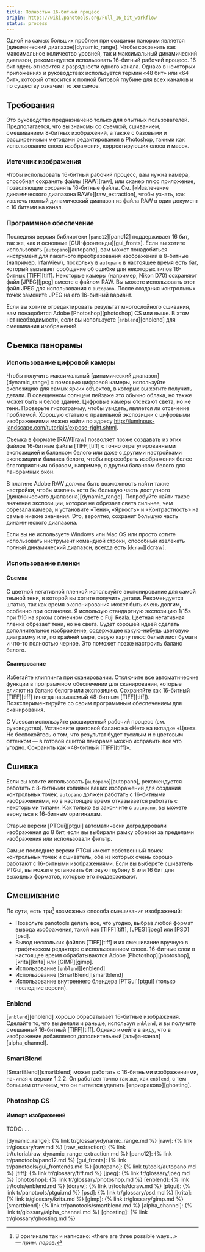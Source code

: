 ```yaml
---
title: Полностью 16-битный процесс
origin: https://wiki.panotools.org/Full_16_bit_workflow
status: process
---
```

Одной из самых больших проблем при создании панорам является [динамический диапазон][dynamic_range]. Чтобы сохранить
как максимальное количество уровней, так и максимальный динамический диапазон, рекомендуется использовать 16-битный
рабочий процесс. 16 бит здесь относится к разрядности одного канала. Однако в некоторых приложениях и руководствах
используется термин «48 бит» или «64 бит», который относится к полной битовой глубине для всех каналов и по существу
означает то же самое.

## Требования

Это руководство предназначено только для опытных пользователей. Предполагается, что вы знакомы со съемкой, сшиванием,
смешиванием 8-битных изображений, а также с базовыми и расширенными методами редактирования в Photoshop, такими как
использование слоев изображения, корректирующих слоев и масок.

### Источник изображения

Чтобы использовать 16-битный рабочий процесс, вам нужна камера, способная сохранять файлы [RAW][raw], или сканер плюс
приложение, позволяющие сохранять 16-битные файлы. См. [«Извлечение динамического диапазона RAW»][raw_extraction], чтобы
узнать, как извлечь полный динамический диапазон из файла RAW в один документ с 16 битами на канал.

### Программное обеспечение

Последняя версия библиотеки [`pano12`][pano12] поддерживает 16 бит, так же, как и основные [GUI-фронтенды][gui_fronts].
Если вы хотите использовать [`autopano`][autopano], вам может понадобиться инструмент для пакетного преобразования изображений
в 8-битные (например, IrfanView), поскольку в `autopano` в настоящее время есть баг, который вызывает сообщение об ошибке
для некоторых типов 16-битных [TIFF][tiff]. Некоторые камеры (например, Nikon D70) сохраняют файл [JPEG][jpeg] вместе с файлом RAW.
Вы можете использовать этот файл JPEG для использования с `autopano`. После создания контрольных точек замените JPEG
на его 16-битный вариант.

Если вы хотите отредактировать результат многослойного сшивания, вам понадобится Adobe [Photoshop][photoshop] CS или выше.
В этом нет необходимости, если вы используете [`enblend`][enblend] для смешивания изображений.

## Съемка панорамы

### Использование цифровой камеры

Чтобы получить максимальный [динамический диапазон][dynamic_range] с помощью цифровой камеры, используйте экспозицию для самых
ярких объектов, в которых вы хотите получить детали. В освещенном солнцем пейзаже это обычно облака, но также может быть и белое
здание. Цифровые камеры отсекают света, но не тени. Проверьте гистограмму, чтобы увидеть, является ли отсечение проблемой.
Хорошую статью о правильной экспозиции с цифровыми изображениями можно найти
по адресу <http://luminous-landscape.com/tutorials/expose-right.shtml>.

Съемка в формате [RAW][raw] позволяет позже создавать из этих файлов 16-битные файлы [TIFF][tiff] с точно отрегулированными
экспозицией и балансом белого или даже с другими настройками экспозиции и баланса белого, чтобы пересобрать изображения более
благоприятным образом, например, с другим балансом белого для панорамных окон.

В плагине Adobe RAW должна быть возможность найти такие настройки, чтобы извлечь хотя бы большую часть доступного
[динамического диапазона][dynamic_range]. Попробуйте найти такое значение экспозиции, которое не обрезает света сильнее, чем
обрезала камера, и установите «Тени», «Яркость» и «Контрастность» на самые низкие значения. Это, вероятно, сохранит большую
часть динамического диапазона.

Если вы не используете Windows или Mac OS или просто хотите использовать инструмент командной строки, способный извлекать
полный динамический диапазон, всегда есть [`dcraw`][dcraw].

### Использование пленки

#### Съемка

С цветной негативной пленкой используйте экспонирование для самой темной тени, в которой вы хотите получить детали.
Рекомендуется штатив, так как время экспонирования может быть очень долгим, особенно при остановке. Я использую стандартную
экспозицию 1/15s при f/16 на ярком солнечном свете с Fuji Reala. Цветная негативная пленка обрезает тени, но не света. Будет
хорошей идеей сделать дополнительное изображение, содержащее какую-нибудь цветовую диаграмму или, по крайней мере, серую карту
плюс белый лист бумаги и что-то полностью черное. Это поможет позже настроить баланс белого.

#### Сканирование

Избегайте клиппинга при сканировании. Отключите все автоматические функции в программном обеспечении для сканирования, которые
влияют на баланс белого или экспозицию. Сохраняйте как 16-битный [TIFF][tiff] (иногда называемый 48-битным [TIFF][tiff]).
Поэкспериментируйте со своим программным обеспечением для сканирования.

С Vuescan используйте расширенный рабочий процесс (см. руководство). Установите цветовой баланс на «Нет» на вкладке «Цвет».
Не беспокойтесь о том, что результат будет тусклым и с цветовым оттенком — в готовой сшитой панораме можно исправить все что угодно.
Сохранить как «48-битный [TIFF][tiff]».

## Сшивка

Если вы хотите использовать [`autopano`][autopano], рекомендуется работать с 8-битными копиями ваших изображений для создания
контрольных точек. `autopano` должен работать с 16-битными изображениями, но в настоящее время отказывается работать с некоторыми
типами. Как только вы закончите с `autopano`, вы можете вернуться к 16-битным оригиналам.

Старые версии [PTGui][ptgui] автоматически деградировали изображения до 8 бит, если вы выбирали рамку обрезки за пределами
изображения или использовали фильтр.

Самые последние версии PTGui имеют собственный поиск контрольных точек и сшиватель, оба из которых очень хорошо работают
с 16-битными изображениями. Если вы выберете сшиватель PTGui, вы можете установить битовую глубину 8 или 16 бит для выходных
форматов, которые его поддерживают.

## Смешивание

По сути, есть три[^three] возможных способа смешивания изображений:

- Позвольте panotools делать все, что угодно, выбрав любой формат вывода изображения, такой как [TIFF][tiff], [JPEG][jpeg] или [PSD][psd].
- Вывод нескольких файлов [TIFF][tiff] и их смешивание вручную в графическом редакторе с использованием слоев.
  16-битные слои в настоящее время обрабатываются Adobe [Photoshop][photoshop], [krita][krita] или [GIMP][gimp].
- Использование [`enblend`][enblend]
- Использование [SmartBlend][smartblend]
- Использование внутреннего блендера [PTGui][ptgui] (только последние версии).

### Enblend

[`enblend`][enblend] хорошо обрабатывает 16-битные изображения. Сделайте то, что вы делали и раньше, используя `enblend`,
и вы получите смешанный 16-битный [TIFF][tiff]. Однако имейте в виду, что в изображение добавляется дополнительный [альфа-канал][alpha_channel].

### SmartBlend

[SmartBlend][smartblend] может работать с 16-битными изображениями, начиная с версии 1.2.2. Он работает точно так же, как `enblend`,
с тем большим отличием, что он пытается удалить [«призраков»][ghosting].

### Photoshop CS

#### Импорт изображений




TODO: ...


[^three]: В оригинале так и написано: «there are three possible ways...» — *прим. перев.*

[dynamic_range]: {% link tr/glossary/dynamic_range.md %}
[raw]: {% link tr/glossary/raw.md %}
[raw_extraction]: {% link tr/tutorial/raw_dynamic_range_extraction.md %}
[pano12]: {% link tr/panotools/pano12.md %}
[gui_fronts]: {% link tr/panotools/gui_frontends.md %}
[autopano]: {% link tr/tools/autopano.md %}
[tiff]: {% link tr/glossary/tiff.md %}
[jpeg]: {% link tr/glossary/jpeg.md %}
[photoshop]: {% link tr/glossary/photoshop.md %}
[enblend]: {% link tr/tools/enblend.md %}
[dcraw]: {% link tr/tools/dcraw.md %}
[ptgui]: {% link tr/panotools/ptgui.md %}
[psd]: {% link tr/glossary/psd.md %}
[krita]: {% link tr/glossary/krita.md %}
[gimp]: {% link tr/glossary/gimp.md %}
[smartblend]: {% link tr/panotools/smartblend.md %}
[alpha_channel]: {% link tr/glossary/alpha_channel.md %}
[ghosting]: {% link tr/glossary/ghosting.md %}
